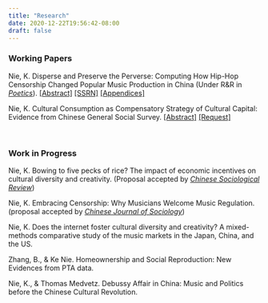 ```yaml
---
title: "Research"
date: 2020-12-22T19:56:42-08:00
draft: false
---
```


### Working Papers

Nie, K. Disperse and Preserve the Perverse: Computing How Hip-Hop Censorship Changed Popular Music Production in China (Under R&R in *[Poetics](https://www.journals.elsevier.com/poetics)*)\.
[[Abstract]](/posts/hiphop_censorship_computational/) [[SSRN]](https://papers.ssrn.com/sol3/papers.cfm?abstract_id=3761413) [[Appendices]](/files/Nie_HipHopCensorship_Appendices.pdf)

Nie, K. Cultural Consumption as Compensatory Strategy of Cultural Capital: Evidence from Chinese
General Social Survey\.
[[Abstract]](/posts/cultural_consumption_strategy/) [[Request]](mailto:knie@ucsd.edu)

<br/>

### Work in Progress

Nie, K. Bowing to five pecks of rice? The impact of economic incentives on cultural diversity and creativity. (Proposal accepted by *[Chinese Sociological Review](https://www.tandfonline.com/toc/mcsa20/current)*)

Nie, K. Embracing Censorship: Why Musicians Welcome Music Regulation. (proposal accepted by *[Chinese Journal of Sociology](https://journals.sagepub.com/home/chs)*)

Nie, K. Does the internet foster cultural diversity and creativity? A mixed-methods comparative study of the music markets in the Japan, China, and the US.

Zhang, B., & Ke Nie. Homeownership and Social Reproduction: New Evidences from PTA data.

Nie, K., & Thomas Medvetz. Debussy Affair in China: Music and Politics before the Chinese Cultural Revolution.